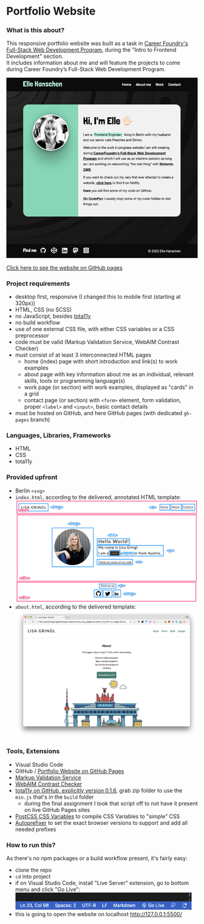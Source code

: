 # Portfolio Website

### What is this about?

This responsive portfolio website was built as a task in [Career Foundry's Full-Stack Web Development Program](https://careerfoundry.com/en/courses/become-a-web-developer/), during the "Intro to Frontend Development" section. <br>
It includes information about me and will feature the projects to come during Career Foundry’s Full-Stack Web Development Program.

![Screenshot of homepage](img/screenshot-homepage.png)

[Click here to see the website on GitHub pages](https://ellypirelly.github.io/cf-portfolio-website/)

### Project requirements

- desktop first, responsive (I changed this to mobile first (starting at 320px))
- HTML, CSS (no SCSS)
- no JavaScript, besides [tota11y](https://khan.github.io/tota11y/)
- no build workflow
- use of one external CSS file, with either CSS variables or a CSS preprocessor
- code must be valid (Markup Validation Service, WebAIM Contrast Checker)
- must consist of at least 3 interconnected HTML pages
  - home (index) page with short introduction and link(s) to work examples
  - about page with key information about me as an individual, relevant skills, tools or programming language(s)
  - work page (or section) with work examples, displayed as "cards" in a grid
  - contact page (or section) with `<form>` element, form validation, proper `<label>` and `<input>`, basic contact details
- must be hosted on GitHub, and here GitHub pages (with dedicated `gh-pages` branch)

### Languages, Libraries, Frameworks

- HTML
- CSS
- tota11y

### Provided upfront

- Berlin `<svg>`
- `index.html`, according to the delivered, annotated HTML template: ![template index](img/template-index-page.jpg)
- `about.html`, according to the delivered template: ![template about](img/template-about-page.png)

### Tools, Extensions

- Visual Studio Code
- GitHub / [Portfolio Website on GitHub Pages](https://ellypirelly.github.io/cf-portfolio-website/)
- [Markup Validation Service](https://validator.w3.org/)
- [WebAIM Contrast Checker](https://webaim.org/resources/contrastchecker/)
- [tota11y on GitHub, explicitly version 0.1.6](https://github.com/Khan/tota11y/releases/tag/0.1.6), grab zip folder to use the `min.js` that's in the `build` folder
  - during the final assignment I took that script off to not have it present on live GitHub Pages sites
- [PostCSS CSS Variables](https://madlittlemods.github.io/postcss-css-variables/playground/) to compile CSS Variables to "simple" CSS
- [Autoprefixer](http://autoprefixer.github.io/) to set the exact browser versions to support and add all needed prefixes

### How to run this?

As there's no npm packages or a build workflow present, it's fairly easy:

- clone the repo
- `cd` into project
- if on Visual Studio Code, install "Live Server" extension, go to bottom menu and click "Go Live": <br>
  ![Visual Studio Code Screenhot Go Live](img/screenshot-golive.png) <br>
- this is going to open the website on localhost http://127.0.0.1:5500/
